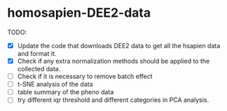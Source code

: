 # homosapien-DEE2-data

TODO:

- [x] Update the code that downloads DEE2 data to get all the hsapien data and format it.
- [x] Check if any extra normalization methods should be applied to the collected data.
- [ ] Check if it is necessary to remove batch effect
- [ ] t-SNE analysis of the data
- [ ] table summary of the pheno data
- [ ] try different iqr threshold and different categories in PCA analysis.
